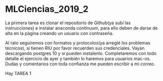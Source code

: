 # MLCiencias_2019_2

La primera tarea es clonar el repositorio de Github(ya subí las instrucciones) e instalar anaconda continuum, para ello deben de darse de alta en la página creando un usuario con contraseña.

Al rato seguiremos con formatos y protocolos(ya arreglé los problemas técnicos), si tienen RIU por favor recuerden sus credenciales. Vayan descargando postgres 10 y si pueden instalenlo. Completaremos con todo detalle el ejercicio de ayer y también lo haremos para usuarios mac-os. Dudas y comentarios con toda confianza me pueden escribir a mi correo.

Hay TAREA 1

